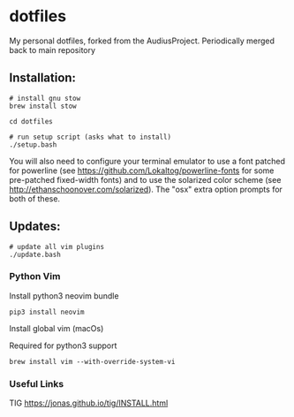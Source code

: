 dotfiles
=======

My personal dotfiles, forked from the AudiusProject. Periodically merged back to main
repository

## Installation:

    # install gnu stow
    brew install stow
    
    cd dotfiles
    
    # run setup script (asks what to install)
    ./setup.bash

You will also need to configure your terminal emulator to use a font patched for
powerline (see https://github.com/Lokaltog/powerline-fonts for some pre-patched
fixed-width fonts) and to use the solarized color scheme (see
http://ethanschoonover.com/solarized). The "osx" extra option prompts for both of
these.

## Updates:

    # update all vim plugins
    ./update.bash

### Python Vim

Install python3 neovim bundle

```
pip3 install neovim
```

Install global vim (macOs)

Required for python3 support

```
brew install vim --with-override-system-vi
```

### Useful Links

TIG
https://jonas.github.io/tig/INSTALL.html
